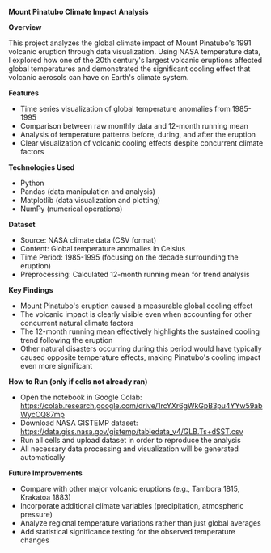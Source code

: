 **Mount Pinatubo Climate Impact Analysis**

**Overview**

This project analyzes the global climate impact of Mount Pinatubo's 1991 volcanic eruption through data visualization. Using NASA temperature data, I explored how one of the 20th century's largest volcanic eruptions affected global temperatures and demonstrated the significant cooling effect that volcanic aerosols can have on Earth's climate system.

**Features**

- Time series visualization of global temperature anomalies from 1985-1995
- Comparison between raw monthly data and 12-month running mean
- Analysis of temperature patterns before, during, and after the eruption
- Clear visualization of volcanic cooling effects despite concurrent climate factors

**Technologies Used**

- Python
- Pandas (data manipulation and analysis)
- Matplotlib (data visualization and plotting)
- NumPy (numerical operations)

**Dataset**

- Source: NASA climate data (CSV format)
- Content: Global temperature anomalies in Celsius
- Time Period: 1985-1995 (focusing on the decade surrounding the eruption)
- Preprocessing: Calculated 12-month running mean for trend analysis

**Key Findings**

- Mount Pinatubo's eruption caused a measurable global cooling effect
- The volcanic impact is clearly visible even when accounting for other concurrent natural climate factors
- The 12-month running mean effectively highlights the sustained cooling trend following the eruption
- Other natural disasters occurring during this period would have typically caused opposite temperature effects, making Pinatubo's cooling impact even more significant

**How to Run (only if cells not already ran)**

- Open the notebook in Google Colab: https://colab.research.google.com/drive/1rcYXr6gWkGpB3pu4YYw59abWycCQ87mp
- Download NASA GISTEMP dataset: https://data.giss.nasa.gov/gistemp/tabledata_v4/GLB.Ts+dSST.csv
- Run all cells and upload dataset in order to reproduce the analysis
- All necessary data processing and visualization will be generated automatically

**Future Improvements**

- Compare with other major volcanic eruptions (e.g., Tambora 1815, Krakatoa 1883)
- Incorporate additional climate variables (precipitation, atmospheric pressure)
- Analyze regional temperature variations rather than just global averages
- Add statistical significance testing for the observed temperature changes
